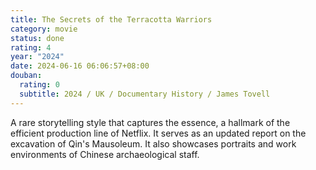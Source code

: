 ```yaml
---
title: The Secrets of the Terracotta Warriors
category: movie
status: done
rating: 4
year: "2024"
date: 2024-06-16 06:06:57+08:00
douban:
  rating: 0
  subtitle: 2024 / UK / Documentary History / James Tovell
---
```


A rare storytelling style that captures the essence, a hallmark of the efficient production line of Netflix. It serves as an updated report on the excavation of Qin's Mausoleum. It also showcases portraits and work environments of Chinese archaeological staff.
